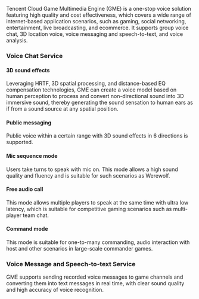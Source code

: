 Tencent Cloud Game Multimedia Engine (GME) is a one-stop voice solution featuring high quality and cost effectiveness, which covers a wide range of internet-based application scenarios, such as gaming, social networking, entertainment, live broadcasting, and ecommerce. It supports group voice chat, 3D location voice, voice messaging and speech-to-text, and voice analysis.

### Voice Chat Service

#### 3D sound effects
Leveraging HRTF, 3D spatial processing, and distance-based EQ compensation technologies, GME can create a voice model based on human perception to process and convert non-directional sound into 3D immersive sound, thereby generating the sound sensation to human ears as if from a sound source at any spatial position.

#### Public messaging
Public voice within a certain range with 3D sound effects in 6 directions is supported.

#### Mic sequence mode
Users take turns to speak with mic on. This mode allows a high sound quality and fluency and is suitable for such scenarios as Werewolf.

#### Free audio call
This mode allows multiple players to speak at the same time with ultra low latency, which is suitable for competitive gaming scenarios such as multi-player team chat.

#### Command mode
This mode is suitable for one-to-many commanding, audio interaction with host and other scenarios in large-scale commander games.

### Voice Message and Speech-to-text Service
GME supports sending recorded voice messages to game channels and converting them into text messages in real time, with clear sound quality and high accuracy of voice recognition.

